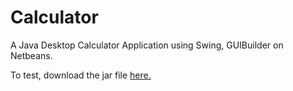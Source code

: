 Calculator
=============
A Java Desktop Calculator Application using Swing, GUIBuilder on Netbeans.

To test, download the jar file <a href = "https://github.com/OlayinkaSF/Calculator/blob/master/dist/Calculator.jar?raw=true">here.</a>
